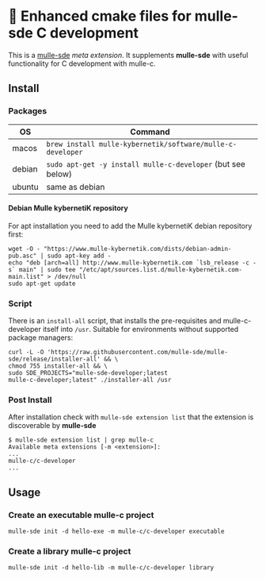 # 🧢 Enhanced cmake files for mulle-sde C development

This is a [mulle-sde](/mulle-sde/mulle-sde) *meta extension*.
It supplements **mulle-sde** with useful functionality for C development
with mulle-c.


## Install

### Packages

OS      | Command
--------|------------------------------------
macos   | `brew install mulle-kybernetik/software/mulle-c-developer`
debian  | `sudo apt-get -y install mulle-c-developer` (but see below)
ubuntu  | same as debian


#### Debian Mulle kybernetiK repository

For apt installation you need to add the Mulle kybernetiK debian repository
first:

```
wget -O - "https://www.mulle-kybernetik.com/dists/debian-admin-pub.asc" | sudo apt-key add -
echo "deb [arch=all] http://www.mulle-kybernetik.com `lsb_release -c -s` main" | sudo tee "/etc/apt/sources.list.d/mulle-kybernetik.com-main.list" > /dev/null
sudo apt-get update
```


### Script

There is an `install-all` script, that installs the pre-requisites and
mulle-c-developer itself into `/usr`. Suitable for environments without
supported package managers:

```
curl -L -O 'https://raw.githubusercontent.com/mulle-sde/mulle-sde/release/installer-all' && \
chmod 755 installer-all && \
sudo SDE_PROJECTS="mulle-sde-developer;latest
mulle-c-developer;latest" ./installer-all /usr
```

### Post Install


After installation check with `mulle-sde extension list` that the extension
is discoverable by **mulle-sde**

```
$ mulle-sde extension list | grep mulle-c
Available meta extensions [-m <extension>]:
...
mulle-c/c-developer
...
```



## Usage


### Create an executable mulle-c project

```
mulle-sde init -d hello-exe -m mulle-c/c-developer executable
```

### Create a library mulle-c project

```
mulle-sde init -d hello-lib -m mulle-c/c-developer library
```

